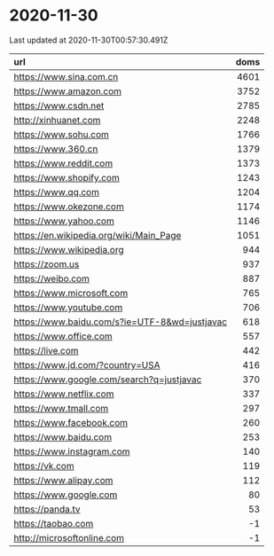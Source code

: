 # 2020-11-30

<!-- BEGIN -->
Last updated at 2020-11-30T00:57:30.491Z

url | doms
:- | -:
https://www.sina.com.cn | 4601
https://www.amazon.com | 3752
https://www.csdn.net | 2785
http://xinhuanet.com | 2248
https://www.sohu.com | 1766
https://www.360.cn | 1379
https://www.reddit.com | 1373
https://www.shopify.com | 1243
https://www.qq.com | 1204
https://www.okezone.com | 1174
https://www.yahoo.com | 1146
https://en.wikipedia.org/wiki/Main_Page | 1051
https://www.wikipedia.org | 944
https://zoom.us | 937
https://weibo.com | 887
https://www.microsoft.com | 765
https://www.youtube.com | 706
https://www.baidu.com/s?ie=UTF-8&wd=justjavac | 618
https://www.office.com | 557
https://live.com | 442
https://www.jd.com/?country=USA | 416
https://www.google.com/search?q=justjavac | 370
https://www.netflix.com | 337
https://www.tmall.com | 297
https://www.facebook.com | 260
https://www.baidu.com | 253
https://www.instagram.com | 140
https://vk.com | 119
https://www.alipay.com | 112
https://www.google.com | 80
https://panda.tv | 53
https://taobao.com | -1
http://microsoftonline.com | -1
<!-- END -->
